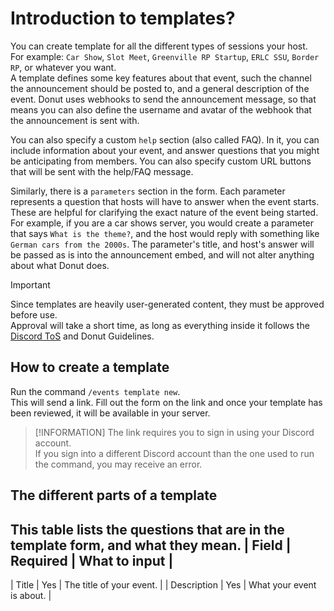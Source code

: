 # Introduction to templates?

You can create template for all the different types of sessions your host.\
For example: `Car Show`, `Slot Meet`, `Greenville RP Startup`, `ERLC SSU`, `Border RP`, or whatever you want. \
A template defines some key features about that event, such the channel the announcement should be posted to, and a general description of the event. Donut uses webhooks to send the announcement message, so that means you can also define the username and avatar of the webhook that the announcement is sent with.

You can also specify a custom `help` section (also called FAQ). In it, you can include information about your event, and answer questions that you might be anticipating from members. You can also specify custom URL buttons that will be sent with the help/FAQ message. 

Similarly, there is a `parameters` section in the form. Each parameter represents a question that hosts will have to answer when the event starts. These are helpful for clarifying the exact nature of the event being started. For example, if you are a car shows server, you would create a parameter that says `What is the theme?`, and the host would reply with something like `German cars from the 2000s`. The parameter's title, and host's answer will be passed as is into the announcement embed, and will not alter anything about what Donut does.

> [!IMPORTANT]
> Since templates are heavily user-generated content, they must be approved before use. \
> Approval will take a short time, as long as everything inside it follows the [Discord ToS](https://discord.com/archive) and Donut Guidelines.

## How to create a template

Run the command `/events template new`. \
This will send a link. Fill out the form on the link and once your template has been reviewed, it will be available in your server.

> [!INFORMATION]
> The link requires you to sign in using your Discord account. \
> If you sign into a different Discord account than the one used to run the command, you may receive an error.

## The different parts of a template 

This table lists the questions that are in the template form, and what they mean.
| Field | Required | What to input |
---
| Title | Yes | The title of your event. |
| Description | Yes | What your event is about. |
